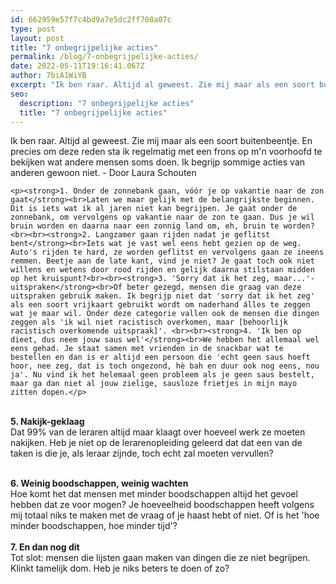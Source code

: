 ```yaml
---
id: 662959e57f7c4bd9a7e5dc2ff708a07c
type: post
layout: post
title: "7 onbegrijpelijke acties"
permalink: /blog/7-onbegrijpelijke-acties/
date: 2022-05-11T19:16:41.067Z
author: 7biA1WiYB
excerpt: "Ik ben raar. Altijd al geweest. Zie mij maar als een soort buitenbeentje. En precies om deze reden sta ik regelmatig met een frons op m'n voorhoofd te bekijken wat andere mensen soms doen. Ik begrijp sommige acties van anderen gewoon niet. - Door Laura Schouten  "
seo:
  description: "7 onbegrijpelijke acties"
  title: "7 onbegrijpelijke acties"
---
```

Ik ben raar. Altijd al geweest. Zie mij maar als een soort buitenbeentje. En precies om deze reden sta ik regelmatig met een frons op m'n voorhoofd te bekijken wat andere mensen soms doen. Ik begrijp sommige acties van anderen gewoon niet. - Door Laura Schouten  

    <p><strong>1. Onder de zonnebank gaan, vóór je op vakantie naar de zon gaat</strong><br>Laten we maar gelijk met de belangrijkste beginnen. Dit is iets wat ik al jaren niet kan begrijpen. Je gaat onder de zonnebank, om vervolgens op vakantie naar de zon te gaan. Dus je wil bruin worden en daarna naar een zonnig land om, eh, bruin te worden?<br><br><strong>2. Langzamer gaan rijden nadat je geflitst bent</strong><br>Iets wat je vast wel eens hebt gezien op de weg. Auto's rijden te hard, ze worden geflitst en vervolgens gaan ze ineens remmen. Beetje aan de late kant, vind je niet? Je gaat toch ook niet willens en wetens door rood rijden en gelijk daarna stilstaan midden op het kruispunt?<br><br><strong>3. 'Sorry dat ik het zeg, maar...'-uitspraken</strong><br>Of beter gezegd, mensen die graag van deze uitspraken gebruik maken. Ik begrijp niet dat 'sorry dat ik het zeg' als een soort vrijkaart gebruikt wordt om naderhand álles te zeggen wat je maar wil. Onder deze categorie vallen ook de mensen die dingen zeggen als 'ik wil niet racistisch overkomen, maar [behoorlijk racistisch overkomende uitspraak]'. <br><br><strong>4. 'Ik ben op dieet, dus neem jouw saus wel'</strong><br>We hebben het allemaal wel eens gehad. Je staat samen met vrienden in de snackbar wat te bestellen en dan is er altijd een persoon die 'echt geen saus hoeft hoor, nee zeg, dat is toch ongezond, hè bah en duur ook nog eens, nou ja'. Nu vind ik het helemaal geen probleem als je geen saus bestelt, maar ga dan niet al jouw zielige, sausloze frietjes in mijn mayo zitten dopen.</p>
<p><br><strong>5. Nakijk-geklaag</strong><br>Dat 99% van de leraren altijd maar klaagt over hoeveel werk ze moeten nakijken. Heb je niet op de lerarenopleiding geleerd dat dat een van de taken is die je, als leraar zijnde, toch echt zal moeten vervullen? </p>
<p><br><strong>6. Weinig boodschappen, weinig wachten</strong><br>Hoe komt het dat mensen met minder boodschappen altijd het gevoel hebben dat ze voor mogen? Je hoeveelheid boodschappen heeft volgens mij totaal niks te maken met de vraag of je haast hebt of niet. Of is het 'hoe minder boodschappen, hoe minder tijd'?<br><br><strong>7. En dan nog dit</strong><br>Tot slot: mensen die lijsten gaan maken van dingen die ze niet begrijpen. Klinkt tamelijk dom. Heb je niks beters te doen of zo?</p>  
